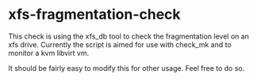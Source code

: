 # xfs-fragmentation-check
This check is using the xfs_db tool to check the fragmentation level on an xfs drive.
Currently the script is aimed for use with check_mk and to monitor a kvm libvirt vm.

It should be fairly easy to modify this for other usage. Feel free to do so.
